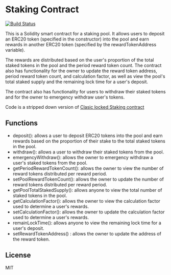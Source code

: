 # Staking Contract

[![Build Status](https://travis-ci.org/joemccann/dillinger.svg?branch=master)](https://travis-ci.org/joemccann/dillinger)

This is a Solidity smart contract for a staking pool. It allows users to deposit an ERC20 token (specified in the constructor) into the pool and earn rewards in another ERC20 token (specified by the rewardTokenAddress variable).

The rewards are distributed based on the user's proportion of the total staked tokens in the pool and the period reward token count. The contract also has functionality for the owner to update the reward token address, period reward token count, and calculation factor, as well as view the pool's total staked supply and the remaining lock time for a user's deposit.

The contract also has functionality for users to withdraw their staked tokens and for the owner to emergency withdraw user's tokens.

Code is a stripped down version of [Clasic locked Staking contract](https://github.com/pexcoinadmin/staking_contracts/blob/main/contracts/classic_locked_staking.sol)

## Functions

- deposit(): allows a user to deposit ERC20 tokens into the pool and earn rewards based on the proportion of their stake to the total staked tokens in the pool.
- withdraw(): allows a user to withdraw their staked tokens from the pool.
- emergencyWithdraw(): allows the owner to emergency withdraw a user's staked tokens from the pool.
- getPeriodRewardTokenCount(): allows the owner to view the number of reward tokens distributed per reward period.
- setPoolRewardTokenCount(): allows the owner to update the number of reward tokens distributed per reward period.
- getPoolTotalStakedSupply(): allows anyone to view the total number of staked tokens in the pool.
- getCalculationFactor(): allows the owner to view the calculation factor used to determine a user's rewards.
- setCalculationFactor(): allows the owner to update the calculation factor used to determine a user's rewards.
- remainLockTime(): allows anyone to view the remaining lock time for a user's deposit.
- setRewardTokenAddress() : allows the owner to update the address of the reward token.

## License

MIT
